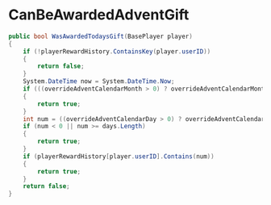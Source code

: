<Badge type="danger" text="Carbon Compatible"/><Badge type="warning" text="Oxide Compatible"/>
# CanBeAwardedAdventGift
```csharp
public bool WasAwardedTodaysGift(BasePlayer player)
{
	if (!playerRewardHistory.ContainsKey(player.userID))
	{
		return false;
	}
	System.DateTime now = System.DateTime.Now;
	if (((overrideAdventCalendarMonth > 0) ? overrideAdventCalendarMonth : now.Month) != startMonth)
	{
		return true;
	}
	int num = ((overrideAdventCalendarDay > 0) ? overrideAdventCalendarDay : now.Day) - startDay;
	if (num < 0 || num >= days.Length)
	{
		return true;
	}
	if (playerRewardHistory[player.userID].Contains(num))
	{
		return true;
	}
	return false;
}

```
